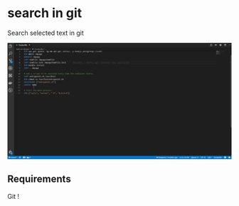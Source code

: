# search in git
Search selected text in git

![search in git](searchInGit.gif)

## Requirements
Git !